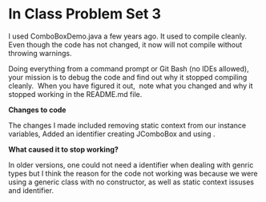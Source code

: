 # In Class Problem Set 3

I used ComboBoxDemo.java a few years ago.  It used to compile cleanly.  Even though the code has not changed, it now  will not compile without throwing warnings.

Doing everything from a command prompt or Git Bash (no IDEs allowed), your mission is to debug the code and find out why it stopped compiling cleanly.  When you have figured it out,  note what you changed and why it stopped working in the README.md file.


**Changes to code**

The changes I made included removing static context from our instance variables, Added an identifier creating JComboBox and using <String>.

**What caused it to stop working?**

In older versions, one could not need a identifier when dealing with genric types but I think the reason for the code not working was because we were using a generic class with no constructor, as well as static context issuses and identifier.
